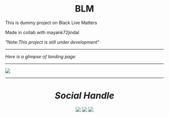 <h1 align="center">BLM</h1>
<p>This is dummy project on Black Live Matters</p>

<p> Made in collab with mayank72jindal</p>

<q>Note:<i>This project is still under development<i></q>
<hr>
<p>Here is a glimpse of landing page</p>
<hr>
<img src = "./images/BLM.png">
<hr>
<div align="center">
<h1 align="center">Social Handle</h1>
<a href="https://www.instagram.com/_neeraj.gupta_/"><img src="https://img.icons8.com/fluent/48/000000/instagram-new.png"/></a>
<a href="https://twitter.com/_neeraj2001_"><img src="https://img.icons8.com/fluent/48/000000/twitter.png"/></a>
<a href="mailto: gneeraj32595@gmail.com"><img src="https://img.icons8.com/fluent/48/000000/gmail.png"/></a>
</div>

